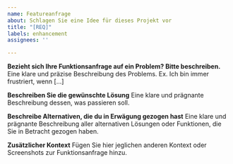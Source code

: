 ```yaml
---
name: Featureanfrage
about: Schlagen Sie eine Idee für dieses Projekt vor
title: "[REQ]"
labels: enhancement
assignees: ''

---
```


**Bezieht sich Ihre Funktionsanfrage auf ein Problem? Bitte beschreiben.**
Eine klare und präzise Beschreibung des Problems. Ex. Ich bin immer frustriert, wenn [...]

**Beschreiben Sie die gewünschte Lösung**
Eine klare und prägnante Beschreibung dessen, was passieren soll.

**Beschreibe Alternativen, die du in Erwägung gezogen hast**
Eine klare und prägnante Beschreibung aller alternativen Lösungen oder Funktionen, die Sie in Betracht gezogen haben.

**Zusätzlicher Kontext**
Fügen Sie hier jeglichen anderen Kontext oder Screenshots zur Funktionsanfrage hinzu.
